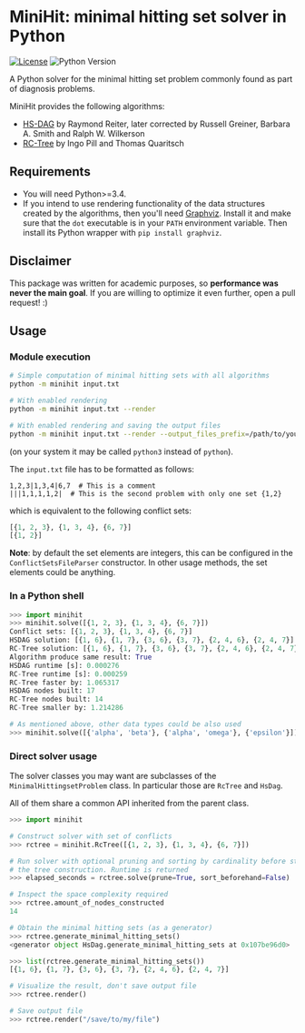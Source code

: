 MiniHit: minimal hitting set solver in Python
==============================================================================

[![License](https://img.shields.io/badge/License-BSD%203--Clause-blue.svg)](LICENSE.md)
![Python Version](https://img.shields.io/pypi/pyversions/Django.svg)

A Python solver for the minimal hitting set problem commonly found as part of 
diagnosis problems.

MiniHit provides the following algorithms:

- [HS-DAG](http://www.cs.ru.nl/P.Lucas/teaching/KeR/Theorist/greibers-correctiontoreiter.pdf)
  by Raymond Reiter, later corrected by Russell Greiner, Barbara A. Smith and 
  Ralph W. Wilkerson
- [RC-Tree](http://www.ist.tugraz.at/pill/downloads/IWPD15_p5_preprint.pdf)
  by Ingo Pill and Thomas Quaritsch


Requirements
----------------------------------------

- You will need Python>=3.4.
- If you intend to use rendering functionality of the data structures
  created by the algorithms, then you'll need
  [Graphviz](https://graphviz.gitlab.io/download/). Install it 
  and make sure that the `dot` executable is in your `PATH` environment
  variable. Then install its Python wrapper with `pip install graphviz`.


Disclaimer
----------------------------------------

This package was written for academic purposes, so **performance was never
the main goal**. If you are willing to optimize it even further, open a
pull request! :)


Usage
----------------------------------------

### Module execution

```bash
# Simple computation of minimal hitting sets with all algorithms
python -m minihit input.txt

# With enabled rendering
python -m minihit input.txt --render

# With enabled rendering and saving the output files
python -m minihit input.txt --render --output_files_prefix=/path/to/your/minimal_hitting_sets
```
(on your system it may be called `python3` instead of `python`).

The `input.txt` file has to be formatted as follows:
```
1,2,3|1,3,4|6,7  # This is a comment
|||1,1,1,1,2|  # This is the second problem with only one set {1,2}
```

which is equivalent to the following conflict sets:

```python
[{1, 2, 3}, {1, 3, 4}, {6, 7}]
[{1, 2}]
```

**Note**: by default the set elements are integers, this can be configured
in the `ConflictSetsFileParser` constructor. In other usage methods,
the set elements could be anything.


### In a Python shell

```python
>>> import minihit
>>> minihit.solve([{1, 2, 3}, {1, 3, 4}, {6, 7}])
Conflict sets: [{1, 2, 3}, {1, 3, 4}, {6, 7}]
HSDAG solution: [{1, 6}, {1, 7}, {3, 6}, {3, 7}, {2, 4, 6}, {2, 4, 7}]
RC-Tree solution: [{1, 6}, {1, 7}, {3, 6}, {3, 7}, {2, 4, 6}, {2, 4, 7}]
Algorithm produce same result: True
HSDAG runtime [s]: 0.000276
RC-Tree runtime [s]: 0.000259
RC-Tree faster by: 1.065317
HSDAG nodes built: 17
RC-Tree nodes built: 14
RC-Tree smaller by: 1.214286

# As mentioned above, other data types could be also used
>>> minihit.solve([{'alpha', 'beta'}, {'alpha', 'omega'}, {'epsilon'}])
```




### Direct solver usage

The solver classes you may want are subclasses of the 
`MinimalHittingsetProblem` class. In particular those are
`RcTree` and `HsDag`.

All of them share a common API inherited from the parent class.

```python
>>> import minihit

# Construct solver with set of conflicts
>>> rctree = minihit.RcTree([{1, 2, 3}, {1, 3, 4}, {6, 7}])

# Run solver with optional pruning and sorting by cardinality before starting
# the tree construction. Runtime is returned
>>> elapsed_seconds = rctree.solve(prune=True, sort_beforehand=False)

# Inspect the space complexity required
>>> rctree.amount_of_nodes_constructed
14

# Obtain the minimal hitting sets (as a generator)
>>> rctree.generate_minimal_hitting_sets()
<generator object HsDag.generate_minimal_hitting_sets at 0x107be96d0>

>>> list(rctree.generate_minimal_hitting_sets())
[{1, 6}, {1, 7}, {3, 6}, {3, 7}, {2, 4, 6}, {2, 4, 7}]

# Visualize the result, don't save output file
>>> rctree.render()

# Save output file
>>> rctree.render("/save/to/my/file")
```
